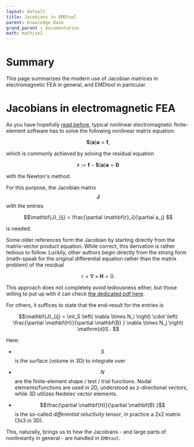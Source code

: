 ```yaml
---
layout: default
title: Jacobians in EMDtool
parent: Knowledge Base
grand_parent : Documentation
math: mathjax2
---
```


# Summary

This page summarizes the modern use of Jacobian matrices in electromagnetic FEA in general, and EMDtool in particular.

# Jacobians in electromagnetic FEA

As you have hopefully [read before](../how_emdtool_solves_problems.html), typical nonlinear electromagnetic finite-element software has to solve the following nonlinear matrix equation:

$$ \mathbf{S} \left(\mathbf{a} \right) \mathbf{a} = \mathbf{f} ,$$

which is commonly achieved by solving the residual equation

$$ \mathbf{r} := \mathbf{f} - \mathbf{S} \left(\mathbf{a} \right) \mathbf{a} = \mathbf{0}$$

with the Newton's method.

For this purpose, the Jacobian matrix $$\mathbf{J}$$ with the entries

$$\mathbf{J}_{ij} = \frac{\partial \mathbf{r}_i}{\partial a_j} $$

is needed.

Some older references form the Jacobian by starting directly from the matrix-vector product equation. While correct, this derivation is rather tedious to follow. Luckily, other authors
begin directly from the strong form (math-speak for the original differential equation rather than the matrix problem) of the residual

$$ r = \nabla \times \mathbf{H} = 0 . $$

This approach does not completely avoid tediousness either, but those willing to put up with it can check [the dedicated pdf here](Modern_treatment_of_jacobians.pdf).

For others, it suffices to state that the end-result for the entries is

$$\mathbf{J}_{ij} = \int_S \left( \nabla \times N_i \right) \cdot \left( \frac{\partial \mathbf{H}}{\partial \mathbf{B} } \nabla \times N_j \right) \mathrm{d}S . $$

Here:

* $$S$$ is the surface (volume in 3D) to integrate over

* $$N$$ are the finite-element shape / test / trial functions. Nodal elements/functions are used in 2D, understood as z-directional vectors, while 3D utilizes Nedelec vector elements.

* $$\frac{\partial \mathbf{H}}{\partial \mathbf{B} }$$ is the so-called _differential reluctivity tensor_, in practice a 2x2 matrix (3x3 in 3D).

This, naturally, brings us to how the Jacobians - and large parts of nonlinearity in general - are handled in `EMDtool`.